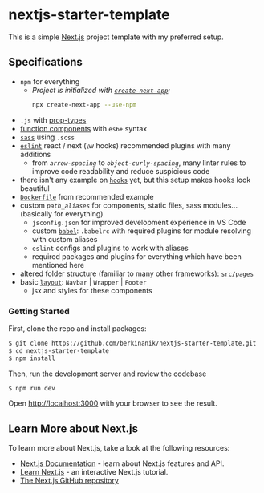 # nextjs-starter-template

This is a simple [Next.js](https://nextjs.org/) project template with my preferred setup.

## Specifications

- `npm` for everything
  - _Project is initialized with [`create-next-app`](https://github.com/vercel/next.js/tree/canary/packages/create-next-app):_
    ```bash
    npx create-next-app --use-npm
    ```
- `.js` with [prop-types](https://github.com/facebook/prop-types)
- [function components](https://reactjs.org/docs/components-and-props.html#function-and-class-components) with `es6+` syntax
- [`sass`](https://nextjs.org/docs/basic-features/built-in-css-support#sass-support) using `.scss`
- [`eslint`](https://nextjs.org/docs/basic-features/eslint) react / next (\w hooks) recommended plugins with many additions
  - from _`arrow-spacing`_ to _`object-curly-spacing`_, many linter rules to improve code readability and reduce suspicious code
- there isn't any example on [`hooks`](https://reactjs.org/docs/hooks-intro.html) yet, but this setup makes hooks look beautiful
- [`Dockerfile`](https://github.com/vercel/next.js/blob/canary/examples/with-docker/Dockerfile) from recommended example
- custom _`path_aliases`_ for components, static files, sass modules... (basically for everything)
  - `jsconfig.json` for improved development experience in VS Code
  - custom [`babel`](https://nextjs.org/docs/advanced-features/customizing-babel-config): `.babelrc` with required plugins for module resolving with custom aliases
  - `eslint` configs and plugins to work with aliases
  - required packages and plugins for everything which have been mentioned here
- altered folder structure (familiar to many other frameworks): [`src/pages`](https://nextjs.org/docs/advanced-features/src-directory)
- basic [`layout`](https://nextjs.org/docs/basic-features/layouts): `Navbar` | `Wrapper` | `Footer`
  - jsx and styles for these components

### Getting Started

First, clone the repo and install packages:

```bash
$ git clone https://github.com/berkinanik/nextjs-starter-template.git
$ cd nextjs-starter-template
$ npm install
```

Then, run the development server and review the codebase

```bash
$ npm run dev
```

Open [http://localhost:3000](http://localhost:3000) with your browser to see the result.

## Learn More about Next.js

To learn more about Next.js, take a look at the following resources:

- [Next.js Documentation](https://nextjs.org/docs) - learn about Next.js features and API.
- [Learn Next.js](https://nextjs.org/learn) - an interactive Next.js tutorial.
- [The Next.js GitHub repository](https://github.com/vercel/next.js/)
